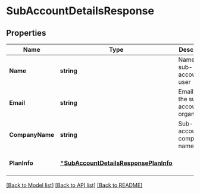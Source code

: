 # SubAccountDetailsResponse

## Properties
Name | Type | Description | Notes
------------ | ------------- | ------------- | -------------
**Name** | **string** | Name of the sub-account user | [optional] [default to null]
**Email** | **string** | Email id of the sub-account organization | [optional] [default to null]
**CompanyName** | **string** | Sub-account company name | [optional] [default to null]
**PlanInfo** | [***SubAccountDetailsResponsePlanInfo**](subAccountDetailsResponsePlanInfo.md) |  | [optional] [default to null]

[[Back to Model list]](../README.md#documentation-for-models) [[Back to API list]](../README.md#documentation-for-api-endpoints) [[Back to README]](../README.md)


